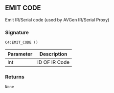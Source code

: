 ## EMIT CODE

Emit IR/Serial code (used by AVGen IR/Serial Proxy)


### Signature

`C4:EMIT_CODE ()`


| Parameter | Description |
| --- | --- |
| Int | ID OF IR Code |


### Returns

`None`